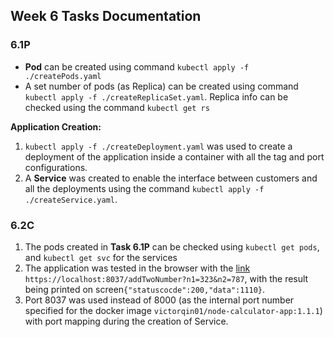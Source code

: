 ## Week 6 Tasks Documentation
### 6.1P

- **Pod** can be created using command `kubectl apply -f ./createPods.yaml` 
- A set number of pods (as Replica) can be created using command `kubectl apply -f ./createReplicaSet.yaml`. Replica info can be checked using the command `kubectl get rs`

**Application Creation:**
1. `kubectl apply -f ./createDeployment.yaml` was used to create a deployment of the application inside a container with all the tag and port configurations.
2. A **Service** was created to enable the interface between customers and all the deployments using the command `kubectl apply -f ./createService.yaml`.


### 6.2C

1. The pods created in **Task 6.1P** can be checked using `kubectl get pods`, and `kubectl get svc` for the services
2. The application was tested in the browser with the [link](https://localhost:8037/addTwoNumber?n1=323&n2=787) `https://localhost:8037/addTwoNumber?n1=323&n2=787`, with the result being printed on screen`{"statuscocde":200,"data":1110}`.
3. Port 8037 was used instead of 8000 (as the internal port number specified for the docker image `victorqin01/node-calculator-app:1.1.1`) with port mapping during the creation of Service.
